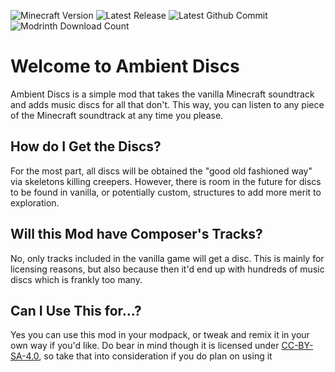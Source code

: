 ![Minecraft Version](https://img.shields.io/modrinth/game-versions/ambient-discs?link=https%3A%2F%2Fmodrinth.com%2Fmod%2Fait%2Fversions&label=Minecraft%20Version)
![Latest Release](https://img.shields.io/modrinth/v/ambient-discs?&label=Latest%20Version&link=https%3A%2F%2Fmodrinth.com%2Fmod%2Finto-the-dark%2Fversions)
![Latest Github Commit](https://img.shields.io/github/last-commit/Ikethepro18/Ambient-Discs?logo=Github&label=Latest%20Commit)
![Modrinth Download Count](https://img.shields.io/modrinth/dt/ambient-discs?logo=modrinth&link=https%3A%2F%2Fmodrinth.com%2Fmod%2Fait&label=Downloads)

# Welcome to Ambient Discs
Ambient Discs is a simple mod that takes the vanilla Minecraft soundtrack and adds music discs for all that don't. This way, you can listen to any piece of the Minecraft soundtrack at any time you please.

## How do I Get the Discs?
For the most part, all discs will be obtained the "good old fashioned way" via skeletons killing creepers. However, there is room in the future for discs to be found in vanilla, or potentially custom, structures to add more merit to exploration.

## Will this Mod have Composer's Tracks?
No, only tracks included in the vanilla game will get a disc. This is mainly for licensing reasons, but also because then it'd end up with hundreds of music discs which is frankly too many.

## Can I Use This for...?
Yes you can use this mod in your modpack, or tweak and remix it in your own way if you'd like. Do bear in mind though it is licensed under [CC-BY-SA-4.0](https://creativecommons.org/licenses/by-sa/4.0/), so take that into consideration if you do plan on using it